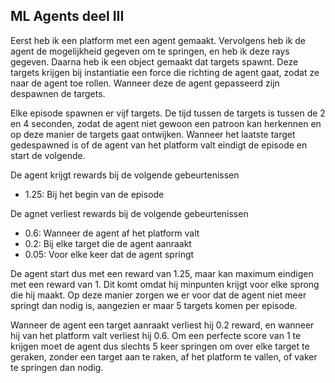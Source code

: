 ## ML Agents deel III
Eerst heb ik een platform met een agent gemaakt. Vervolgens heb ik de agent de mogelijkheid gegeven om te springen, en heb ik deze rays gegeven. Daarna heb ik een object gemaakt dat targets spawnt. Deze targets krijgen bij instantiatie een force die richting de agent gaat, zodat ze naar de agent toe rollen. Wanneer deze de agent gepasseerd zijn despawnen de targets.

Elke episode spawnen er vijf targets. De tijd tussen de targets is tussen de 2 en 4 seconden, zodat de agent niet gewoon een patroon kan herkennen en op deze manier de targets gaat ontwijken. Wanneer het laatste target gedespawned is of de agent van het platform valt eindigt de episode en start de volgende.

De agent krijgt rewards bij de volgende gebeurtenissen
 - 1.25: Bij het begin van de episode

De agnet verliest rewards bij de volgende gebeurtenissen
 - 0.6: Wanneer de agent af het platform valt
 - 0.2: Bij elke target die de agent aanraakt
 - 0.05: Voor elke keer dat de agent springt

De agent start dus met een reward van 1.25, maar kan maximum eindigen met een reward van 1. Dit komt omdat hij minpunten krijgt voor elke sprong die hij maakt. Op deze manier zorgen we er voor dat de agent niet meer springt dan nodig is, aangezien er maar 5 targets komen per episode.

Wanneer de agent een target aanraakt verliest hij 0.2 reward, en wanneer hij van het platform valt verliest hij 0.6. Om een perfecte score van 1 te krijgen moet de agent dus slechts 5 keer springen om over elke target te geraken, zonder een target aan te raken, af het platform te vallen, of vaker te springen dan nodig.